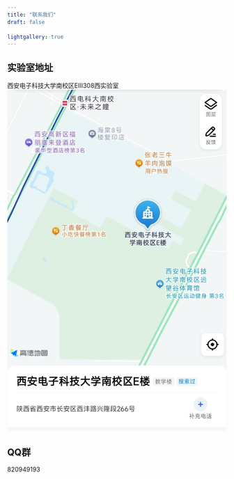 ```yaml
---
title: "联系我们"
draft: false

lightgallery: true
---
```


## 实验室地址
西安电子科技大学南校区EIII308西实验室
![Contact](./map.jpg)
## QQ群
820949193